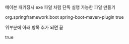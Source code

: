 메이븐 패키징시 exe 파일 처럼 단독 실행 가능한 파일 만들기


<build>
    <plugins>
        <plugin>
            <groupId>org.springframework.boot</groupId>
            <artifactId>spring-boot-maven-plugin</artifactId>
            <configuration>
                <executable>true</executable>
            </configuration>
        </plugin>
    </plugins>
</build>


위부분에 아래 항목 추가 되면 끝 

<configuration>
    <executable>true</executable>
</configuration>
